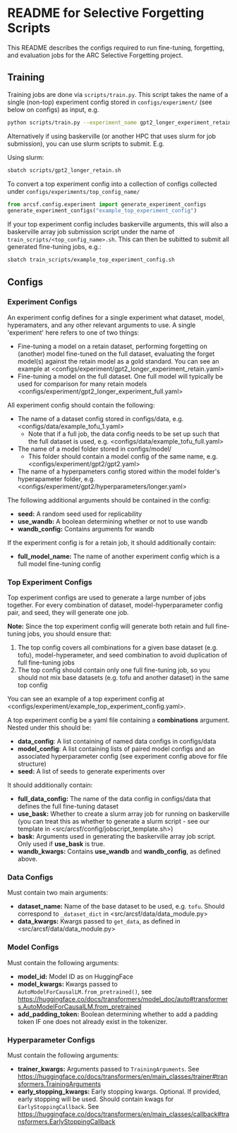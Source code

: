 # README for Selective Forgetting Scripts

This README describes the configs required to run fine-tuning, forgetting, and evaluation jobs for the ARC Selective Forgetting project.

## Training

Training jobs are done via `scripts/train.py`. This script takes the name of a single (non-top) experiment config stored in `configs/experiment/` (see below on configs) as input, e.g.

```bash
python scripts/train.py --experiment_name gpt2_longer_experiment_retain
```

Alternatively if using baskerville (or another HPC that uses slurm for job submission), you can use slurm scripts to submit. E.g.

Using slurm:

```bash
sbatch scripts/gpt2_longer_retain.sh
```

To convert a top experiment config into a collection of configs collected under `configs/experiments/top_config_name/`

```python
from arcsf.config.experiment import generate_experiment_configs
generate_experiment_configs("example_top_experiment_config")
```

If your top experiment config includes baskerville arguments, this will also a baskerville array job submission script under the name of `train_scripts/<top_config_name>.sh`. This can then be subitted to submit all generated fine-tuning jobs, e.g.:

```bash
sbatch train_scripts/example_top_experiment_config.sh
```

## Configs

### Experiment Configs

An experiment config defines for a single experiment what dataset, model, hyperamaters, and any other relevant arguments to use. A single 'experiment' here refers to one of two things:

- Fine-tuning a model on a retain dataset, performing forgetting on (another) model fine-tuned on the full dataset, evaluating the forget model(s) against the retain model as a gold standard. You can see an example at <configs/experiment/gpt2_longer_experiment_retain.yaml>
- Fine-tuning a model on the full dataset. One full model will typically be used for comparison for many retain models <configs/experiment/gpt2_longer_experiment_full.yaml>

All experiment config should contain the following:

- The name of a dataset config stored in configs/data, e.g. <configs/data/example_tofu_1.yaml>
  - Note that if a full job, the data config needs to be set up such that the full dataset is used, e.g. <configs/data/example_tofu_full.yaml>
- The name of a model folder stored in configs/model/
  - This folder should contain a model config of the same name, e.g. <configs/experiment/gpt2/gpt2.yaml>
- The name of a hyperpameters config stored within the model folder's hyperapameter folder, e.g. <configs/experiment/gpt2/hyperparameters/longer.yaml>

The following additional arguments should be contained in the config:

- **seed:** A random seed used for replicability
- **use_wandb:** A boolean determining whether or not to use wandb
- **wandb_config:** Contains arguments for wandb

If the experiment config is for a retain job, it should additionally contain:

- **full_model_name:** The name of another experiment config which is a full model fine-tuning config

### Top Experiment Configs

Top experiment configs are used to generate a large number of jobs together. For every combination of dataset, model-hyperparameter config pair, and seed, they will generate one job.

**Note:** Since the top experiment config will generate both retain and full fine-tuning jobs, you should ensure that:

1. The top config covers all combinations for a given base dataset (e.g. tofu), model-hyperameter, and seed combination to avoid duplication of full fine-tuning jobs
2. The top config should contain only one full fine-tuning job, so you should not mix base datasets (e.g. tofu and another dataset) in the same top config

You can see an example of a top experiment config at <configs/experiment/example_top_experiment_config.yaml>.

A top experiment config be a yaml file containing a **combinations** argument. Nested under this should be:

- **data_config**: A list containing of named data configs in configs/data
- **model_config**: A list containing lists of paired model configs and an associated hyperparameter config (see experiment config above for file structure)
- **seed:** A list of seeds to generate experiments over

It should additionally contain:

- **full_data_config:** The name of the data config in configs/data that defines the full fine-tuning dataset
- **use_bask:** Whether to create a slurm array job for running on baskerville (you can treat this as whether to generate a slurm script - see our template in <src/arcsf/config/jobscript_template.sh>)
- **bask:** Arguments used in generating the baskerville array job script. Only used if **use_bask** is true.
- **wandb_kwargs:** Contains **use_wandb** and **wandb_config**, as defined above.

### Data Configs

Must contain two main arguments:

- **dataset_name:** Name of the base dataset to be used, e.g. `tofu`. Should correspond to `_dataset_dict` in <src/arcsf/data/data_module.py>
- **data_kwargs:** Kwargs passed to `get_data`, as defined in <src/arcsf/data/data_module.py>

### Model Configs

Must contain the following arguments:

- **model_id:** Model ID as on HuggingFace
- **model_kwargs:** Kwargs passed to `AutoModelForCausalLM.from_pretrained()`, see <https://huggingface.co/docs/transformers/model_doc/auto#transformers.AutoModelForCausalLM.from_pretrained>
- **add_padding_token:** Boolean determining whether to add a padding token IF one does not already exist in the tokenizer.

### Hyperparameter Configs

Must contain the following arguments:

- **trainer_kwargs:** Arguments passed to `TrainingArguments`. See <https://huggingface.co/docs/transformers/en/main_classes/trainer#transformers.TrainingArguments>
- **early_stopping_kwargs:** Early stopping kwargs. Optional. If provided, early stopping will be used. Should contain kwags for `EarlyStoppingCallback`. See <https://huggingface.co/docs/transformers/en/main_classes/callback#transformers.EarlyStoppingCallback>
